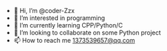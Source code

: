 - 👋 Hi, I’m @coder-Zzx
- 👀 I’m interested in programming 
- 🌱 I’m currently learning CPP/Python/C
- 💞️ I’m looking to collaborate on some Python project
- 📫 How to reach me 1373539657@qq.com

<!---
coder-Zzx/coder-Zzx is a ✨ special ✨ repository because its `README.md` (this file) appears on your GitHub profile.
You can click the Preview link to take a look at your changes.
--->
